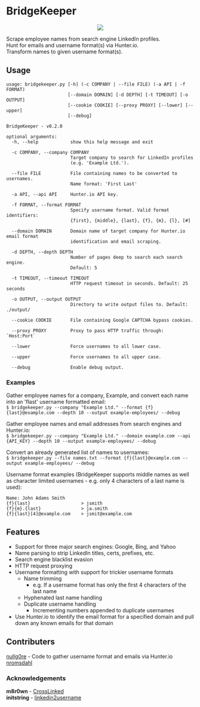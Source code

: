 # BridgeKeeper

<p align="center"><img src="https://media.giphy.com/media/e9aSISpSTtU4w/giphy.gif"></p>

Scrape employee names from search engine LinkedIn profiles.<br>
Hunt for emails and username format(s) via Hunter.io.<br>
Transform names to given username format(s).

## Usage

```
usage: bridgekeeper.py [-h] (-c COMPANY | --file FILE) (-a API | -f FORMAT)
                       [--domain DOMAIN] [-d DEPTH] [-t TIMEOUT] [-o OUTPUT]
                       [--cookie COOKIE] [--proxy PROXY] [--lower] [--upper]
                       [--debug]

BridgeKeeper - v0.2.0

optional arguments:
  -h, --help            show this help message and exit

  -c COMPANY, --company COMPANY
                        Target company to search for LinkedIn profiles
                        (e.g. 'Example Ltd.').

  --file FILE           File containing names to be converted to usernames.
                        Name format: 'First Last'

  -a API, --api API     Hunter.io API key.

  -f FORMAT, --format FORMAT
                        Specify username format. Valid format identifiers:
                        {first}, {middle}, {last}, {f}, {m}, {l}, [#]

  --domain DOMAIN       Domain name of target company for Hunter.io email format
                        identification and email scraping.

  -d DEPTH, --depth DEPTH
                        Number of pages deep to search each search engine.
                        Default: 5

  -t TIMEOUT, --timeout TIMEOUT
                        HTTP request timeout in seconds. Default: 25 seconds

  -o OUTPUT, --output OUTPUT
                        Directory to write output files to. Default: ./output/

  --cookie COOKIE       File containing Google CAPTCHA bypass cookies.

  --proxy PROXY         Proxy to pass HTTP traffic through: `Host:Port`

  --lower               Force usernames to all lower case.

  --upper               Force usernames to all upper case.

  --debug               Enable debug output.
```

### Examples

Gather employee names for a company, Example, and convert each name into an 'flast' username formatted email:<br>
`$ bridgekeeper.py --company "Example Ltd." --format {f}{last}@example.com --depth 10 --output example-employees/ --debug`

Gather employee names and email addresses from search engines and Hunter.io:<br>
`$ bridgekeeper.py --company "Example Ltd." --domain example.com --api {API_KEY} --depth 10 --output example-employees/ --debug`

Convert an already generated list of names to usernames:<br>
`$ bridgekeeper.py --file names.txt --format {f}{last}@example.com --output example-employees/ --debug`


Username format examples (BridgeKeeper supports middle names as well as character limited usernames - e.g. only 4 characters of a last name is used):<br>
```
Name: John Adams Smith
{f}{last}                   > jsmith
{f}{m}.{last}               > ja.smith
{f}{last}[4]@example.com    > jsmit@example.com
```

## Features

* Support for three major search engines: Google, Bing, and Yahoo
* Name parsing to strip LinkedIn titles, certs, prefixes, etc.
* Search engine blacklist evasion
* HTTP request proxying
* Username formatting with support for trickier username formats
  * Name trimming
    * e.g. If a username format has only the first 4 characters of the last name
  * Hyphenated last name handling
  * Duplicate username handling
    * Incrementing numbers appended to duplicate usernames
* Use Hunter.io to identify the email format for a specified domain and pull down any known emails for that domain

## Contributers

[nullg0re](https://github.com/nullg0re) - Code to gather username format and emails via Hunter.io
[nromsdahl](https://github.com/nromsdahl)

### Acknowledgements

**m8r0wn** - [CrossLinked](https://github.com/m8r0wn/CrossLinked)<br>
**initstring** - [linkedin2username](https://github.com/initstring/linkedin2username)
